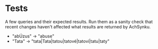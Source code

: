 # Tests

A few queries and their expected results. Run them as a sanity check that
recent changes haven't affected what results are returned by AchSynku.

- "abÚzus" → "abuse"
- "Tata" →  "tata|Tata|tatou|tatové|tatovi|tatu|taty"
